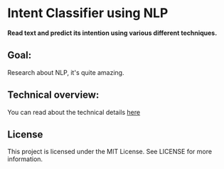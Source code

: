 # Intent Classifier using NLP

**Read text and predict its intention using various different techniques.**

## Goal:

Research about NLP, it's quite amazing.

## Technical overview:

You can read about the technical details [here](https://lenartlola.github.io/ai/2023/01/25/machine-learning-nlp.html)

## License

This project is licensed under the MIT License. See LICENSE for more information.